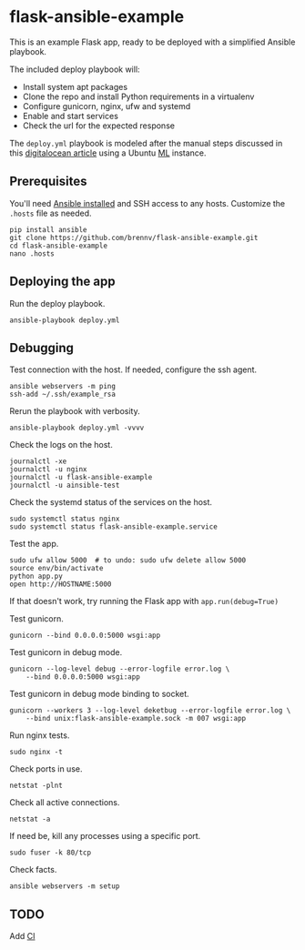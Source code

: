 # flask-ansible-example

This is an example Flask app, ready to be deployed with a simplified Ansible playbook.

The included deploy playbook will:

- Install system apt packages
- Clone the repo and install Python requirements in a virtualenv
- Configure gunicorn, nginx, ufw and systemd
- Enable and start services
- Check the url for the expected response

The `deploy.yml` playbook is modeled after the manual steps discussed in this [digitalocean article](https://www.digitalocean.com/community/tutorials/how-to-serve-flask-applications-with-gunicorn-and-nginx-on-ubuntu-16-04) using a Ubuntu [ML](https://www.digitalocean.com/community/tutorials/how-to-use-the-machine-learning-one-click-install-image-on-digitalocean) instance.

## Prerequisites

You'll need [Ansible installed](https://docs.ansible.com/ansible/latest/intro_installation.html) and SSH access to any hosts. Customize the `.hosts` file as needed.

```
pip install ansible
git clone https://github.com/brennv/flask-ansible-example.git
cd flask-ansible-example
nano .hosts
```

## Deploying the app

Run the deploy playbook.

```
ansible-playbook deploy.yml
```

## Debugging

Test connection with the host. If needed, configure the ssh agent.

```
ansible webservers -m ping
ssh-add ~/.ssh/example_rsa
```

Rerun the playbook with verbosity.

```
ansible-playbook deploy.yml -vvvv
```

Check the logs on the host.

```
journalctl -xe
journalctl -u nginx
journalctl -u flask-ansible-example
journalctl -u ainsible-test
```

Check the systemd status of the services on the host.

```
sudo systemctl status nginx
sudo systemctl status flask-ansible-example.service
```

Test the app.

```
sudo ufw allow 5000  # to undo: sudo ufw delete allow 5000
source env/bin/activate
python app.py
open http://HOSTNAME:5000
```

If that doesn't work, try running the Flask app with `app.run(debug=True)`

Test gunicorn.

```
gunicorn --bind 0.0.0.0:5000 wsgi:app
```

Test gunicorn in debug mode.

```
gunicorn --log-level debug --error-logfile error.log \
    --bind 0.0.0.0:5000 wsgi:app
```

Test gunicorn in debug mode binding to socket.

```
gunicorn --workers 3 --log-level deketbug --error-logfile error.log \
    --bind unix:flask-ansible-example.sock -m 007 wsgi:app
```

Run nginx tests.

```
sudo nginx -t
```

Check ports in use.

```
netstat -plnt
```

Check all active connections.

```
netstat -a
```

If need be, kill any processes using a specific port.

```
sudo fuser -k 80/tcp
```

Check facts.

```
ansible webservers -m setup
```

## TODO

Add [CI](https://www.jeffgeerling.com/blog/testing-ansible-roles-travis-ci-github)
